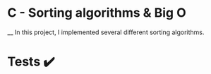 # C - Sorting algorithms & Big O
__
In this project, I implemented several different sorting algorithms.
# Tests ✔️
